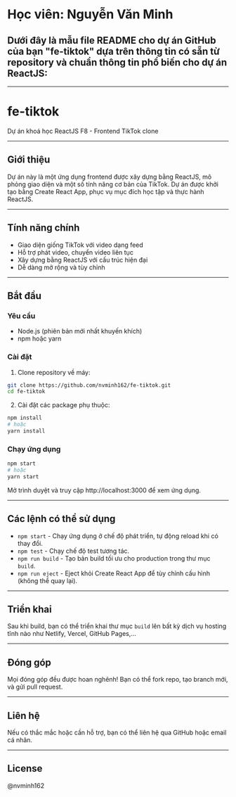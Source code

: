 # Học viên: Nguyễn Văn Minh

## Dưới đây là mẫu file README cho dự án GitHub của bạn "fe-tiktok" dựa trên thông tin có sẵn từ repository và chuẩn thông tin phổ biến cho dự án ReactJS:

---

# fe-tiktok

Dự án khoá học ReactJS F8 - Frontend TikTok clone

---

## Giới thiệu

Dự án này là một ứng dụng frontend được xây dựng bằng ReactJS, mô phỏng giao diện và một số tính năng cơ bản của TikTok. Dự án được khởi tạo bằng Create React App, phục vụ mục đích học tập và thực hành ReactJS.

---

## Tính năng chính

- Giao diện giống TikTok với video dạng feed
- Hỗ trợ phát video, chuyển video liên tục
- Xây dựng bằng ReactJS với cấu trúc hiện đại
- Dễ dàng mở rộng và tùy chỉnh

---

## Bắt đầu

### Yêu cầu

- Node.js (phiên bản mới nhất khuyến khích)
- npm hoặc yarn

### Cài đặt

1. Clone repository về máy:

```bash
git clone https://github.com/nvminh162/fe-tiktok.git
cd fe-tiktok
```

2. Cài đặt các package phụ thuộc:

```bash
npm install
# hoặc
yarn install
```

### Chạy ứng dụng

```bash
npm start
# hoặc
yarn start
```

Mở trình duyệt và truy cập http://localhost:3000 để xem ứng dụng.

---

## Các lệnh có thể sử dụng

- `npm start` - Chạy ứng dụng ở chế độ phát triển, tự động reload khi có thay đổi.
- `npm test` - Chạy chế độ test tương tác.
- `npm run build` - Tạo bản build tối ưu cho production trong thư mục `build`.
- `npm run eject` - Eject khỏi Create React App để tùy chỉnh cấu hình (không thể quay lại).

---

## Triển khai

Sau khi build, bạn có thể triển khai thư mục `build` lên bất kỳ dịch vụ hosting tĩnh nào như Netlify, Vercel, GitHub Pages,...

---

## Đóng góp

Mọi đóng góp đều được hoan nghênh! Bạn có thể fork repo, tạo branch mới, và gửi pull request.

---

## Liên hệ

Nếu có thắc mắc hoặc cần hỗ trợ, bạn có thể liên hệ qua GitHub hoặc email cá nhân.

---

## License

@nvminh162
